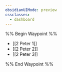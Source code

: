 ```yaml
---
obsidianUIMode: preview
cssclasses:
  - dashboard
---
```

%% Begin Waypoint %%
- [[2 Peter 1]]
- [[2 Peter 2]]
- [[2 Peter 3]]

%% End Waypoint %%